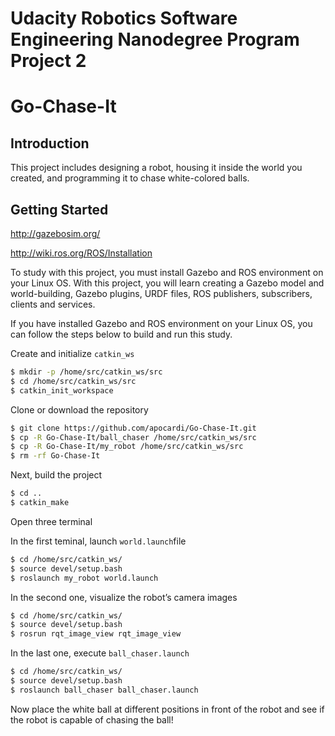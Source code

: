 # Udacity Robotics Software Engineering Nanodegree Program Project 2
# Go-Chase-It

## Introduction
This project includes designing a robot, housing it inside the world you created, and programming it to chase white-colored balls.

## Getting Started

http://gazebosim.org/

http://wiki.ros.org/ROS/Installation

To study with this project, you must install Gazebo and ROS environment on your Linux OS. With this project, you will learn creating a Gazebo model and world-building, Gazebo plugins, URDF files, ROS publishers, subscribers, clients and services.


If you have installed Gazebo and ROS environment on your Linux OS, you can follow the steps below to build and run this study.

Create and initialize ```catkin_ws```

```bash
$ mkdir -p /home/src/catkin_ws/src 
$ cd /home/src/catkin_ws/src
$ catkin_init_workspace
```
Clone or download the repository

```bash
$ git clone https://github.com/apocardi/Go-Chase-It.git
$ cp -R Go-Chase-It/ball_chaser /home/src/catkin_ws/src
$ cp -R Go-Chase-It/my_robot /home/src/catkin_ws/src
$ rm -rf Go-Chase-It
```

Next, build the project

```bash
$ cd ..
$ catkin_make
```
Open three terminal

In the first teminal, launch ```world.launch```file

```bash
$ cd /home/src/catkin_ws/
$ source devel/setup.bash
$ roslaunch my_robot world.launch
```
In the second one, visualize the robot’s camera images

```bash
$ cd /home/src/catkin_ws/
$ source devel/setup.bash
$ rosrun rqt_image_view rqt_image_view 
```

In the last one, execute ```ball_chaser.launch```
```bash
$ cd /home/src/catkin_ws/
$ source devel/setup.bash
$ roslaunch ball_chaser ball_chaser.launch
```

Now place the white ball at different positions in front of the robot and see if the robot is capable of chasing the ball!
